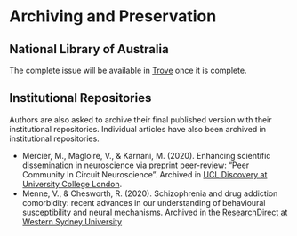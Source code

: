 # Archiving and Preservation

## National Library of Australia

The complete issue will be available in [Trove](https://nla.gov.au/nla.obj-2057639965) once it is complete.

## Institutional Repositories

Authors are also asked to archive their final published version with their institutional repositories. Individual articles have also been archived in institutional repositories.

* Mercier, M., Magloire, V., & Karnani, M. (2020). Enhancing scientific dissemination in neuroscience via preprint peer-review: “Peer Community In Circuit Neuroscience”. Archived in [UCL Discovery at University College London](https://discovery.ucl.ac.uk/id/eprint/10085688).
* Menne, V., & Chesworth, R. (2020). Schizophrenia and drug addiction comorbidity: recent advances in our understanding of behavioural susceptibility and neural mechanisms. Archived in the [ResearchDirect at Western Sydney University](https://hdl.handle.net/1959.7/uws:54326)
